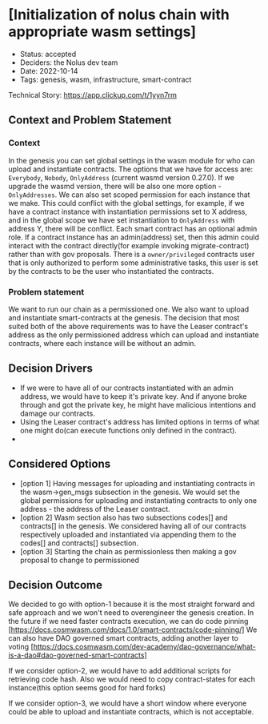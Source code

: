 # [Initialization of nolus chain with appropriate wasm settings]

- Status: accepted
- Deciders: the Nolus dev team
- Date: 2022-10-14
- Tags: genesis, wasm, infrastructure, smart-contract

Technical Story: https://app.clickup.com/t/1yyn7rm

## Context and Problem Statement

### Context
In the genesis you can set global settings in the wasm module for who can upload and instantiate contracts. The options that we have for access are:
`Everybody`, `Nobody`, `OnlyAddress` (current wasmd version 0.27.0). If we upgrade the wasmd version, there will be also one more option - `OnlyAddresses`.
We can also set scoped permission for each instance that we make. This could conflict with the global settings, for example, if we have a contract instance with instantiation permissions set to X address, and in the global scope we have set instantiation to `OnlyAddress` with address Y, there will be conflict.
Each smart contract has an optional admin role. If a contract instance has an admin(address) set, then this admin could interact with the contract directly(for example invoking migrate-contract) rather than with gov proposals.
There is a `owner/privileged` contracts user that is only authorized to perform some administrative tasks, this user is set by the contracts to be the user who instantiated the contracts. 

### Problem statement
We want to run our chain as a permissioned one. We also want to upload and instantiate smart-contracts at the genesis.
The decision that most suited both of the above requirements was to have the Leaser contract's address as the only permissioned address which
can upload and instantiate contracts, where each instance will be without an admin.

## Decision Drivers

- If we were to have all of our contracts instantiated with an admin address, we would have to keep it's private key. And if anyone 
broke through and got the private key, he might have malicious intentions and damage our contracts. 
- Using the Leaser contract's address has limited options in terms of what one might do(can execute functions only defined in the contract).
- 

## Considered Options

- [option 1] Having messages for uploading and instantiating contracts in the wasm->gen_msgs subsection in the genesis. We would set the global permissions for uploading and instantiating contracts to only one address - the address of the Leaser contract.
- [option 2] Wasm section also has two subsections codes[] and contracts[] in the genesis. We considered having all of our contracts respectively uploaded and instantiated via appending them to the codes[] and contracts[] subsection. 
- [option 3] Starting the chain as permissionless then making a gov proposal to change to permissioned

## Decision Outcome

We decided to go with option-1 because it is the most straight forward and safe approach and we won't need to overengineer the genesis creation.
In the future if we need faster contracts execution, we can do code pinning [https://docs.cosmwasm.com/docs/1.0/smart-contracts/code-pinning/]
We can also have DAO governed smart contracts, adding another layer to voting [https://docs.cosmwasm.com/dev-academy/dao-governance/what-is-a-dao#dao-governed-smart-contracts]

If we consider option-2, we would have to add additional scripts for retrieving code hash.
Also we would need to copy contract-states for each instance(this option seems good for hard forks)

If we consider option-3, we would have a short window where everyone could be able to upload 
and instantiate contracts, which is not acceptable.